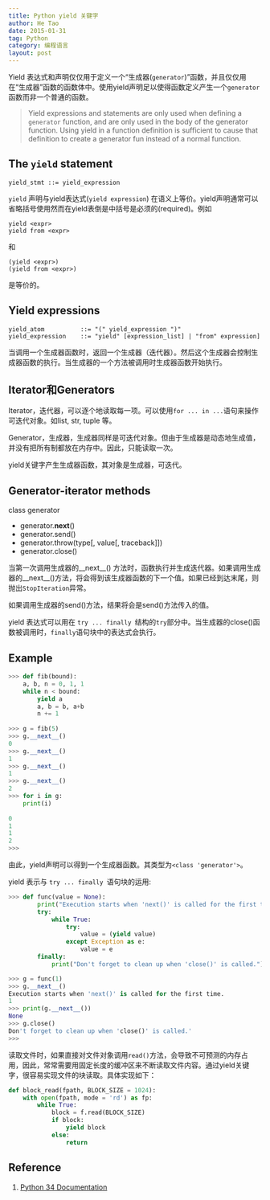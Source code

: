 ```yaml
---
title: Python yield 关键字
author: He Tao
date: 2015-01-31
tag: Python
category: 编程语言
layout: post
---
```


Yield 表达式和声明仅仅用于定义一个“生成器(`generator`)”函数，并且仅仅用在“生成器”函数的函数体中。使用yield声明足以使得函数定义产生一个`generator`函数而非一个普通的函数。

> Yield expressions and statements are only used when defining a `generator` function, and are only used in the body of the generator function. Using yield in a function definition is sufficient to cause that definition to create a generator fun instead of a normal function.

The `yield` statement
---------------------

    yield_stmt ::= yield_expression

`yield` 声明与yield表达式(`yield expression`) 在语义上等价。yield声明通常可以省略括号使用然而在yield表倒是中括号是必须的(required)。例如

<!--more-->

    yield <expr>
    yield from <expr>

和

    (yield <expr>)
    (yield from <expr>)

是等价的。

Yield expressions
-----------------

    yield_atom          ::= "(" yield_expression ")"
    yield_expression    ::= "yield" [expression_list] | "from" expression]

当调用一个生成器函数时，返回一个生成器（迭代器）。然后这个生成器会控制生成器函数的执行。当生成器的一个方法被调用时生成器函数开始执行。

Iterator和Generators
--------------------

Iterator，迭代器，可以逐个地读取每一项。可以使用`for ... in ...`语句来操作可迭代对象。如list, str, tuple 等。

Generator，生成器，生成器同样是可迭代对象。但由于生成器是动态地生成值，并没有把所有制都放在内存中。因此，只能读取一次。

yield关键字产生生成器函数，其对象是生成器，可迭代。

Generator-iterator methods
--------------------------

class generator

+ generator.__next__()
+ generator.send()
+ generator.throw(type[, value[, traceback]])
+ generator.close()

当第一次调用生成器的__next__() 方法时，函数执行并生成迭代器。如果调用生成器的__next__()方法，将会得到该生成器函数的下一个值。如果已经到达末尾，则抛出`StopIteration`异常。

如果调用生成器的send()方法，结果将会是send()方法传入的值。

yield 表达式可以用在 `try ... finally `结构的`try`部分中。当生成器的close()函数被调用时，`finally`语句块中的表达式会执行。

Example
-------

~~~python
>>> def fib(bound):
	a, b, n = 0, 1, 1
	while n < bound:
	    yield a
	    a, b = b, a+b
	    n += 1
	    
>>> g = fib(5)
>>> g.__next__()
0
>>> g.__next__()
1
>>> g.__next__()
1
>>> g.__next__()
2
>>> for i in g:
	print(i)
	
0
1
1
2
>>> 
~~~

由此，yield声明可以得到一个生成器函数。其类型为`<class 'generator'>`。

yield 表示与 `try ... finally `语句块的运用:

~~~python
>>> def func(value = None):
        print("Execution starts when 'next()' is called for the first time.")
        try:
            while True:
                try:
                    value = (yield value)
                except Exception as e:
                    value = e
        finally:
            print("Don't forget to clean up when 'close()' is called.")

>>> g = func(1)
>>> g.__next__()
Execution starts when 'next()' is called for the first time.
1
>>> print(g.__next__())
None
>>> g.close()
Don't forget to clean up when 'close()' is called.'
>>> 
~~~

读取文件时，如果直接对文件对象调用`read()`方法，会导致不可预测的内存占用，因此，常常需要用固定长度的缓冲区来不断读取文件内容。通过yield关键字，很容易实现文件的块读取。具体实现如下：

~~~python
def block_read(fpath, BLOCK_SIZE = 1024):
    with open(fpath, mode = 'rd') as fp:
        while True:
            block = f.read(BLOCK_SIZE)
            if block:
                yield block
            else:
                return
~~~

Reference
---------

1. [Python 34 Documentation](https://docs.python.org/3/)


